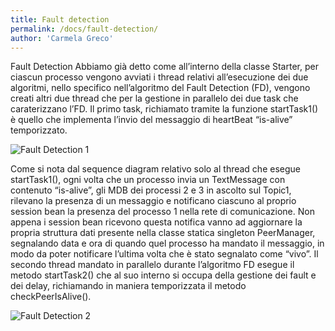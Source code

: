 ```yaml
---
title: Fault detection
permalink: /docs/fault-detection/
author: 'Carmela Greco'
---
```


Fault Detection
Abbiamo già detto come all’interno della classe Starter, per ciascun processo vengono avviati i thread relativi all’esecuzione dei due algoritmi, nello specifico nell’algoritmo del Fault Detection (FD), vengono creati altri due thread che per la gestione in parallelo dei due task che caraterizzano l’FD. Il primo task, richiamato tramite la funzione startTask1() è quello che implementa l’invio del messaggio di heartBeat “is-alive” temporizzato.

![Fault Detection 1](../images/Fault-detection1.png)

Come si nota dal sequence diagram relativo solo al thread che esegue startTask1(), ogni volta che un processo invia un TextMessage con contenuto “is-alive”, gli MDB dei processi 2 e 3 in ascolto sul Topic1, rilevano la presenza di un messaggio e notificano ciascuno al proprio session bean la presenza del processo 1 nella rete di comunicazione. Non appena i session bean ricevono questa notifica vanno ad aggiornare la propria struttura dati presente nella classe statica singleton PeerManager, segnalando data e ora di quando quel processo ha mandato il messaggio, in modo da poter notificare l’ultima volta che è stato segnalato come “vivo”.
Il secondo thread mandato in parallelo durante l’algoritmo FD esegue il metodo startTask2() che al suo interno si occupa della gestione dei fault e dei delay, richiamando in maniera temporizzata il metodo checkPeerIsAlive().


![Fault Detection 2](../images/Fault-detection2.png)